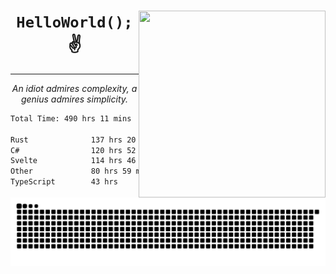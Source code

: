 <div text-align="center">
    <img src="https://i.imgur.com/h1q15Kt.gife" align="right" width="299" height="299">
    <h1 align="center"><code>HelloWorld();</code> ✌️</h1>
    <hr>
    <p align="center"><i>An idiot admires complexity, a genius admires simplicity.</i></p>
</div>

<!--START_SECTION:waka-->

```txt
Total Time: 490 hrs 11 mins

Rust              137 hrs 20 mins ██████░░░░░░░░░░░░░░░░░░░   24.05 %
C#                120 hrs 52 mins █████▒░░░░░░░░░░░░░░░░░░░   21.16 %
Svelte            114 hrs 46 mins █████░░░░░░░░░░░░░░░░░░░░   20.09 %
Other             80 hrs 59 mins  ███▓░░░░░░░░░░░░░░░░░░░░░   14.18 %
TypeScript        43 hrs          ██░░░░░░░░░░░░░░░░░░░░░░░   07.53 %
```

<!--END_SECTION:waka-->

<picture>
  <source media="(prefers-color-scheme: dark)" srcset="https://raw.githubusercontent.com/Somfic/Somfic/main/github-contribution-grid-snake-dark.svg">
  <source media="(prefers-color-scheme: light)" srcset="https://raw.githubusercontent.com/Somfic/Somfic/main/github-contribution-grid-snake.svg">
  <img alt="github contribution grid snake animation" src="https://raw.githubusercontent.com/Somfic/Somfic/main/github-contribution-grid-snake.svg">
</picture>
